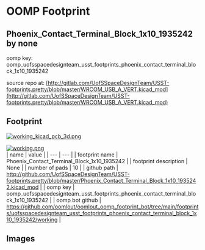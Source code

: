 # OOMP Footprint  
## Phoenix_Contact_Terminal_Block_1x10_1935242  by none  
  
oomp key: oomp_uofsspacedesignteam_usst_footprints_phoenix_contact_terminal_block_1x10_1935242  
  
source repo at: [http://gitlab.com/UofSSpaceDesignTeam/USST-footprints.pretty/blob/master/WRCOM_USB_A_VERT.kicad_mod](http://gitlab.com/UofSSpaceDesignTeam/USST-footprints.pretty/blob/master/WRCOM_USB_A_VERT.kicad_mod)  
## Footprint  
  
[![working_kicad_pcb_3d.png](working_kicad_pcb_3d_600.png)](working_kicad_pcb_3d.png)  
  
[![working.png](working_600.png)](working.png)  
| name | value | 
| --- | --- | 
| footprint name | Phoenix_Contact_Terminal_Block_1x10_1935242 | 
| footprint description | None | 
| number of pads | 10 | 
| github path | http://github.com/UofSSpaceDesignTeam/USST-footprints.pretty/blob/master/Phoenix_Contact_Terminal_Block_1x10_1935242.kicad_mod | 
| oomp key | oomp_uofsspacedesignteam_usst_footprints_phoenix_contact_terminal_block_1x10_1935242 | 
| oomp bot github | https://github.com/oomlout/oomlout_oomp_footprint_bot/tree/main/footprints/uofsspacedesignteam_usst_footprints_phoenix_contact_terminal_block_1x10_1935242/working | 
## Images  
